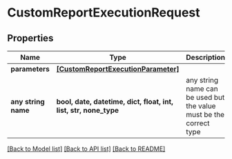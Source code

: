 # CustomReportExecutionRequest


## Properties
Name | Type | Description | Notes
------------ | ------------- | ------------- | -------------
**parameters** | [**[CustomReportExecutionParameter]**](CustomReportExecutionParameter.md) |  | [optional] 
**any string name** | **bool, date, datetime, dict, float, int, list, str, none_type** | any string name can be used but the value must be the correct type | [optional]

[[Back to Model list]](../README.md#documentation-for-models) [[Back to API list]](../README.md#documentation-for-api-endpoints) [[Back to README]](../README.md)


